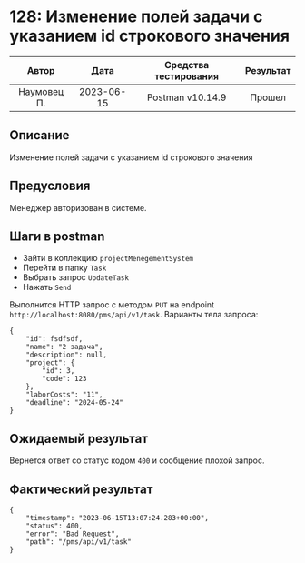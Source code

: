 # 128: Изменение полей задачи с указанием id строкового значения

|    Автор    |    Дата    | Средства тестирования | Результат |
|:-----------:|:----------:|:---------------------:|:---------:|
| Наумовец П. | 2023-06-15 |   Postman v10.14.9    |  Прошел   |

## Описание

Изменение полей задачи с указанием id строкового значения

## Предусловия

Менеджер авторизован в системе.

## Шаги в postman

* Зайти в коллекцию `projectMenegementSystem`
* Перейти в папку `Task`
* Выбрать запрос `UpdateTask`
* Нажать `Send`

Выполнится HTTP запрос с методом `PUT` на endpoint `http://localhost:8080/pms/api/v1/task`. Варианты тела запроса:

```
{
    "id": fsdfsdf,
    "name": "2 задача",
    "description": null,
    "project": {
        "id": 3,
        "code": 123
    },
    "laborCosts": "11",
    "deadline": "2024-05-24"
}
```

## Ожидаемый результат

Вернется ответ со статус кодом `400` и сообщение плохой запрос.

## Фактический результат

```
{
    "timestamp": "2023-06-15T13:07:24.283+00:00",
    "status": 400,
    "error": "Bad Request",
    "path": "/pms/api/v1/task"
}
```